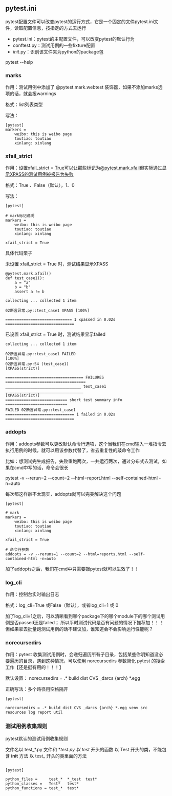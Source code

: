 ## pytest.ini
pytest配置文件可以改变pytest的运行方式，它是一个固定的文件pytest.ini文件，读取配置信息，按指定的方式去运行

- pytest.ini：pytest的主配置文件，可以改变pytest的默认行为
- conftest.py：测试用例的一些fixture配置
- _init_.py：识别该文件夹为python的package包


pytest --help

### marks
作用：测试用例中添加了 @pytest.mark.webtest 装饰器，如果不添加marks选项的话，就会报warnings

格式：list列表类型

写法：
```
[pytest]
markers =
    weibo: this is weibo page
    toutiao: toutiao
    xinlang: xinlang
```

### xfail_strict

作用：设置xfail_strict = True可以让那些标记为@pytest.mark.xfail但实际通过显示XPASS的测试用例被报告为失败

格式：True 、False（默认），1、0

写法：
```
[pytest]

# mark标记说明
markers =
    weibo: this is weibo page
    toutiao: toutiao
    xinlang: xinlang

xfail_strict = True
```
具体代码栗子

未设置 xfail_strict = True 时，测试结果显示XPASS
```
@pytest.mark.xfail()
def test_case1():
    a = "a"
    b = "b"
    assert a != b

collecting ... collected 1 item

02断言异常.py::test_case1 XPASS [100%]

============================= 1 xpassed in 0.02s ==============================
```
已设置 xfail_strict = True 时，测试结果显示failed
```
collecting ... collected 1 item

02断言异常.py::test_case1 FAILED                                         [100%]
02断言异常.py:54 (test_case1)
[XPASS(strict)] 

================================== FAILURES ===================================
_________________________________ test_case1 __________________________________
[XPASS(strict)] 
=========================== short test summary info ===========================
FAILED 02断言异常.py::test_case1
============================== 1 failed in 0.02s ==============================
```

### addopts

作用：addopts参数可以更改默认命令行选项，这个当我们在cmd输入一堆指令去执行用例的时候，就可以用该参数代替了，省去重复性的敲命令工作

比如：想测试完生成报告，失败重跑两次，一共运行两次，通过分布式去测试，如果在cmd中写的话，命令会很长

pytest -v --rerun=2 --count=2 --html=report.html --self-contained-html -n=auto

每次都这样敲不太现实，addopts就可以完美解决这个问题
```
[pytest]

# mark
markers =
    weibo: this is weibo page
    toutiao: toutiao
    xinlang: xinlang

xfail_strict = True

# 命令行参数
addopts = -v --reruns=1 --count=2 --html=reports.html --self-contained-html -n=auto
```
加了addopts之后，我们在cmd中只需要敲pytest就可以生效了！！

### log_cli
作用：控制台实时输出日志

格式：log_cli=True 或False（默认），或者log_cli=1 或 0

加了log_cli=1之后，可以清晰看到哪个package下的哪个module下的哪个测试用例是否passed还是failed；
所以平时测试代码是否有问题的情况下推荐加！！！但如果拿去批量跑测试用例的话不建议加，谁知道会不会影响运行性能呢？

### norecursedirs
作用：pytest 收集测试用例时，会递归遍历所有子目录，包括某些你明知道没必要遍历的目录，遇到这种情况，可以使用 norecursedirs 参数简化 pytest 的搜索工作【还是挺有用的！！！】

默认设置： norecursedirs = .* build dist CVS _darcs {arch} *.egg

正确写法：多个路径用空格隔开
```
[pytest]

norecursedirs = .* build dist CVS _darcs {arch} *.egg venv src resources log report util
```

### 测试用例收集规则
pytest默认的测试用例收集规则

文件名以 test_*.py 文件和 *_test.py
以  test_ 开头的函数
以  Test 开头的类，不能包含 __init__ 方法
以  test_ 开头的类里面的方法
```

[pytest]

python_files =     test_*  *_test  test*
python_classes =   Test*   test*
python_functions = test_*  test*
```

